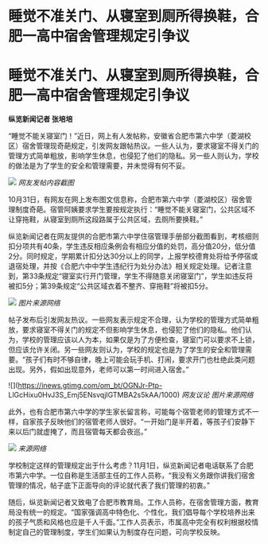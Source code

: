 # 睡觉不准关门、从寝室到厕所得换鞋，合肥一高中宿舍管理规定引争议

# 睡觉不准关门、从寝室到厕所得换鞋，合肥一高中宿舍管理规定引争议

**纵览新闻记者 张培培**

“睡觉不能关寝室门！”近日，网上有人发帖称，安徽省合肥市第六中学（菱湖校区）宿舍管理现奇葩规定，引发网友跟帖热议。一些人认为，要求寝室不得关门的管理方式简单粗放，影响学生休息，也侵犯了他们的隐私。另一些人则认为，学校的做法是为了学生的安全和管理需要，并未觉得有何不妥。

![](https://inews.gtimg.com/om_bt/Otx7mgqp4KwPF7u_tt1qn13bVjye_JEmh9FPrcizaPkmwAA/1000)
_网友发帖内容截图_

10月31日，有网友在网上发布图文信息称，合肥市第六中学（菱湖校区）宿舍管理制度奇葩。宿管阿姨要求学生要按规定执行：“睡觉不能关寝室门，公共区域不让穿拖鞋，从寝室到厕所这段路属于公共区域，去厕所要换鞋。”

纵览新闻记者在网友提供的合肥市第六中学住宿管理手册部分截图看到，考核细则扣分项共有40条，学生违反相应条例会有相应分值的处罚，高分值20分，低分值2分。同时规定，学期累计扣分达30分以上的同学，上报学校德育处将给予停宿或退宿处理，并按《合肥六中中学生违纪行为处分办法》相关规定处理。记者注意到，第33条规定“寝室实行开门管理，学生不得随意关闭寝室门”，学生如违反将被扣5分；第39条规定“公共区域衣着不整齐、穿拖鞋”将被扣5分。

![](https://inews.gtimg.com/om_bt/O6ps28dUNmzGi5L3g5rEDLMK9S1sxqZm6Wy7HQQypoI5QAA/1000)
_图片来源网络_

帖子发布后引发网友热议。一些网友表示规定不合理，认为学校的管理方式简单粗放，要求寝室不得关门的规定不但影响学生休息，也侵犯了他们的隐私。他们认为，学校的管理应该以人为本，如果仅是为了方便检查，寝室门可以要求不上锁，但应该允许关闭。另一些网友则认为，学校的规定也是为了学生的安全和管理需要。“孩子们有时不够自律，晚上可能会玩手机、打闹，要求开门也杜绝此类问题出现。另外，假如出现意外，老师可以第一时间进入宿舍。”

![](https://inews.gtimg.com/om_bt/OGNJr-Ptp-
LlGcHixu0HvJ3S_Emj5ENsvqjIGTMBA2s5kAA/1000) _网友议论 图片来源网络_

此外，也有合肥市第六中学的学生家长留言称，可能每个宿管老师的管理方式不一样，自家孩子反映他们的宿管老师人很好。“一开始门是半开着，等孩子们安静下来以后门就虚掩了，而且宿管每天都会夜巡。”

![](https://inews.gtimg.com/om_bt/OWrQT6MrUuYhcIBhJ5OMEtimxGbzzUYwi-i0DSAMHWHngAA/1000)
_来源网络_

学校制定这样的管理规定出于什么考虑？11月1日，纵览新闻记者电话联系了合肥市第六中学。一位自称是生活部主任的工作人员称，“我没有义务跟你讲我们宿舍管理的情况，帖子底下正面导向的评论就代表了我们管理的初衷。”

随后，纵览新闻记者又致电了合肥市教育局。工作人员称，在宿舍管理方面，教育局没有统一的规定。“国家强调高中特色化、个性化，我们倡导每个学校培养出来的孩子气质和风格也应是千人千面。”工作人员表示，市属高中完全有权利根据校情制定自己的管理制度，学生们如果认为制度存在问题，可向学校反映。


